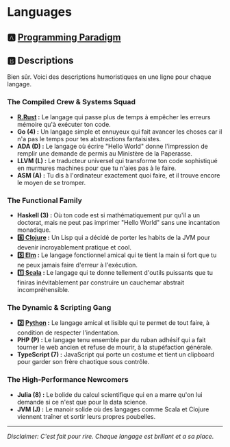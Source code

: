 # Languages

## :a: [Programming Paradigm](0.Programming)

## :b: Descriptions

Bien sûr. Voici des descriptions humoristiques en une ligne pour chaque langage.

### The Compiled Crew & Systems Squad

- **[R.Rust](R.Rust)  :** Le langage qui passe plus de temps à empêcher les erreurs mémoire qu'à exécuter ton code.
- **Go (4) :** Un langage simple et ennuyeux qui fait avancer les choses car il n'a pas le temps pour tes abstractions fantaisistes.
- **ADA (D) :** Le langage où écrire "Hello World" donne l'impression de remplir une demande de permis au Ministère de la Paperasse.
- **LLVM (L) :** Le traducteur universel qui transforme ton code sophistiqué en murmures machines pour que tu n'aies pas à le faire.
- **ASM (A) :** Tu dis à l'ordinateur exactement quoi faire, et il trouve encore le moyen de se tromper.

### The Functional Family


- **Haskell (3) :** Où ton code est si mathématiquement pur qu'il a un doctorat, mais ne peut pas imprimer "Hello World" sans une incantation monadique.
- **[:six: Clojure](6.Clojure) :** Un Lisp qui a décidé de porter les habits de la JVM pour devenir incroyablement pratique et cool.
- **[:five: Elm](5.elm) :** Le langage fonctionnel amical qui te tient la main si fort que tu ne peux jamais faire d'erreur à l'exécution.
- **[:one: Scala](1.Scala) :** Le langage qui te donne tellement d'outils puissants que tu finiras inévitablement par construire un cauchemar abstrait incompréhensible.

### The Dynamic & Scripting Gang

- **:two: [Python](2.Python) :** Le langage amical et lisible qui te permet de tout faire, à condition de respecter l'indentation.
- **PHP (P) :** Le langage tenu ensemble par du ruban adhésif qui a fait tourner le web ancien et refuse de mourir, à la stupéfaction générale.
- **TypeScript (7) :** JavaScript qui porte un costume et tient un clipboard pour garder son frère chaotique sous contrôle.

### The High-Performance Newcomers

- **Julia (8) :** Le bolide du calcul scientifique qui en a marre qu'on lui demande si ce n'est que pour la data science.
- **JVM (J) :** Le manoir solide où des langages comme Scala et Clojure viennent traîner et sortir leurs propres poubelles.

***
*Disclaimer: C'est fait pour rire. Chaque langage est brillant et a sa place.*

